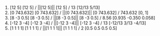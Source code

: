 1. [12 5]
[12 5] / ||[12 5]||
[12 5] / 13
[12/13 5/13]
2. [0 743.632]
[0 743.632] / ||[0 743.632]||
[0 743.632] / 743.632
[0, 1]
3. [8 -3 0.5]
[8 -3 0.5] / ||[8 -3 0.5]||
[8 -3 0.5] / 8.56
[0.935 -0.350 0.058]
4. [-12 3 -4]
[-12 3 -4] / ||[-12 3 -4]||
[-12 3 -4] / 13
[-12/13 3/13 -4/13]
5. [1 1 1 1]
[1 1 1 1] / ||[1 1 1 1]||
[1 1 1 1] / 2
[0.5 0.5 0.5 0.5]
